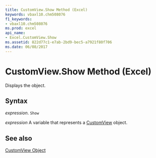 ```yaml
---
title: CustomView.Show Method (Excel)
keywords: vbaxl10.chm508076
f1_keywords:
- vbaxl10.chm508076
ms.prod: excel
api_name:
- Excel.CustomView.Show
ms.assetid: 822d77c1-e7ab-2bd9-bec5-a7921f80f706
ms.date: 06/08/2017
---
```



# CustomView.Show Method (Excel)

Displays the object.


## Syntax

 _expression_. `Show`

 _expression_ A variable that represents a [CustomView](Excel.CustomView.md) object.


## See also


[CustomView Object](Excel.CustomView.md)

